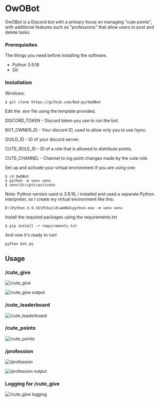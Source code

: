 # OwOBot

OwOBot is a Discord bot with a primary focus on managing "cute points", with additional features such as "professions" that allow users to post and delete tasks.

### Prerequisites

The things you need before installing the software.

* Python 3.9.16
* Git

### Installation


Windows:
```
$ git clone https://github.com/Nad-py/OwOBot
```
Edit the .env file using the template provided.

DISCORD_TOKEN - Discord token you use to run the bot.

BOT_OWNER_ID - Your discord ID, used to allow only you to use !sync.

GUILD_ID - ID of your discord server.

CUTE_ROLE_ID - ID of a role that is allowed to distribute points.

CUTE_CHANNEL - Channel to log point changes made by the cute role.

Set up and activate your virtual environment if you are using one:
```
$ cd OwOBot
$ python -m venv venv
$ venv\Scripts\activate
```
Note: Python version used is 3.9.16, i installed and used a separate Python interpreter, so I create my virtual environment like this:
```
D:\Python-3.9.16\PCbuild\amd64\python.exe -m venv venv
```

Install the required packages using the requirements.txt
```
$ pip install -r requirements.txt
```

And now it's ready to run! 
```
python bot.py
```

## Usage

### /cute_give
![/cute_give](https://github.com/Nad-py/OwOBot/assets/84136430/ef5c7345-9073-4094-a104-37b025ba8b72)

![/cute_give output](https://github.com/Nad-py/OwOBot/assets/84136430/227964ad-0370-4662-96d7-40e671f6630b)

### /cute_leaderboard
![/cute_leaderboard](https://github.com/Nad-py/OwOBot/assets/84136430/65d5e436-ad4c-4284-8e99-f40cea8b5612)

### /cute_points
![/cute_points](https://github.com/Nad-py/OwOBot/assets/84136430/a01b1b30-baf4-409f-aac7-1b2dc27730fa)

### /profession
![/profession](https://github.com/Nad-py/OwOBot/assets/84136430/9ec515a9-bf0b-4e3a-8a32-6bc28a55f06c)

![/profession output](https://github.com/Nad-py/OwOBot/assets/84136430/e740a7c1-489b-4b0e-aebe-2a654dd3a336)

### Logging for /cute_give
![/cute_give logging](https://github.com/Nad-py/OwOBot/assets/84136430/14e6f7f1-76ca-4781-b28c-2a9b15343aa4)
